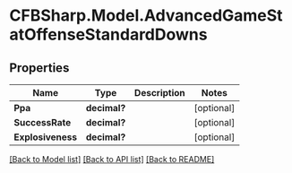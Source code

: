 # CFBSharp.Model.AdvancedGameStatOffenseStandardDowns
## Properties

Name | Type | Description | Notes
------------ | ------------- | ------------- | -------------
**Ppa** | **decimal?** |  | [optional] 
**SuccessRate** | **decimal?** |  | [optional] 
**Explosiveness** | **decimal?** |  | [optional] 

[[Back to Model list]](../README.md#documentation-for-models) [[Back to API list]](../README.md#documentation-for-api-endpoints) [[Back to README]](../README.md)

